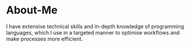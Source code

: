 # About-Me
I have extensive technical skills and in-depth knowledge of programming languages, which I use in a targeted manner to optimise workflows and make processes more efficient.
